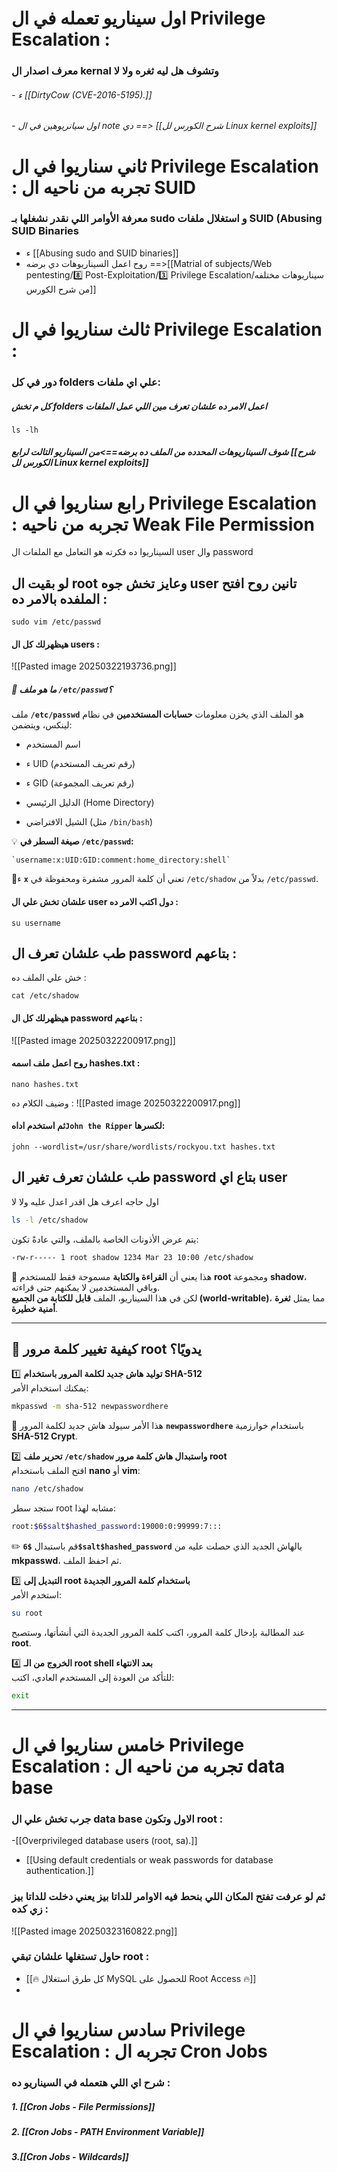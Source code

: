 # اول سيناريو تعمله في ال Privilege Escalation :

### معرف اصدار ال kernal وتشوف هل ليه ثغره ولا لا

###### -  ء  [[DirtyCow (CVE-2016-5195).]]
###### - اول سيانريوهين في ال note دي ==> [[شرح الكورس لل Linux kernel exploits]]


# ثاني سناريوا في ال Privilege Escalation : تجربه من ناحيه ال SUID
  ### معرفة الأوامر اللي نقدر نشغلها بـ sudo و   استغلال ملفات SUID (Abusing SUID Binaries
  
  - ء [[Abusing sudo and SUID binaries]]
  - روح اعمل السيناريوهات دي برضه ==>[[Matrial of subjects/Web pentesting/8️⃣ Post-Exploitation/3️⃣ Privilege Escalation/سيناريوهات مختلفه من شرح الكورس]]



# ثالث سناريوا في ال Privilege Escalation :
### دور في كل folders علي اي ملفات:

##### كل م تخش folders اعمل الامر  ده علشان تعرف مين اللي عمل الملفات 
```
ls -lh
```

##### شوف السيناريوهات  المحدده من الملف ده برضه==>من السيناريو التالت لرابع  [[شرح الكورس لل Linux kernel exploits]]


# رابع سناريوا في ال Privilege Escalation : تجربه من ناحيه Weak File Permission

السيناريوا ده فكرته هو التعامل مع الملفات ال user وال password



## لو بقيت ال root وعايز تخش جوه user تانين روح افتح الملفده بالامر ده :

```
sudo vim /etc/passwd
```
#### هيظهرلك كل ال users :
![[Pasted image 20250322193736.png]]
##### **📌 ما هو ملف `/etc/passwd`؟**

ملف **`/etc/passwd`** هو الملف الذي يخزن معلومات **حسابات المستخدمين** في نظام لينكس، ويتضمن:

- اسم المستخدم
    
- ء UID (رقم تعريف المستخدم)
    
-  ء GID (رقم تعريف المجموعة)
    
- الدليل الرئيسي (Home Directory)
    
- الشيل الافتراضي (مثل `/bin/bash`)
    

💡 **صيغة السطر في `/etc/passwd`:**
```
`username:x:UID:GID:comment:home_directory:shell`
```

🔹ء **`x`** تعني أن كلمة المرور مشفرة ومحفوظة في `/etc/shadow` بدلاً من `/etc/passwd`.

#### علشان تخش علي ال user دول اكتب الامر ده :
```
su username
```

## طب علشان تعرف ال password بتاعهم :
خش علي الملف ده :
```
cat /etc/shadow
```
#### هيظهرلك كل ال password بتاعهم :
![[Pasted image 20250322200917.png]]

#### روح اعمل ملف اسمه hashes.txt :

```
nano hashes.txt
```
وضيف الكلام ده :
![[Pasted image 20250322200917.png]]
#### ثم استخدم  اداه`John the Ripper` لكسرها:
```
john --wordlist=/usr/share/wordlists/rockyou.txt hashes.txt
```


## طب علشان تعرف تغير ال password بتاع اي user 

اول حاجه اعرف هل اقدر اعدل عليه ولا لا 

```bash
ls -l /etc/shadow
```

يتم عرض الأذونات الخاصة بالملف، والتي عادةً تكون:

```bash
-rw-r----- 1 root shadow 1234 Mar 23 10:00 /etc/shadow
```

🔹 هذا يعني أن **القراءة والكتابة** مسموحة فقط للمستخدم **root** ومجموعة **shadow**، وباقي المستخدمين لا يمكنهم حتى قراءته.  
لكن في هذا السيناريو، الملف **قابل للكتابة من الجميع (world-writable)**، مما يمثل **ثغرة أمنية خطيرة**.

---

## **🔑 كيفية تغيير كلمة مرور root يدويًا؟**

1️⃣ **توليد هاش جديد لكلمة المرور باستخدام SHA-512**  
يمكنك استخدام الأمر:

```bash
mkpasswd -m sha-512 newpasswordhere
```

📌 هذا الأمر سيولد هاش جديد لكلمة المرور **`newpasswordhere`** باستخدام خوارزمية **SHA-512 Crypt**.

2️⃣ **تحرير ملف `/etc/shadow` واستبدال هاش كلمة مرور root**  
افتح الملف باستخدام **nano** أو **vim**:

```bash
nano /etc/shadow
```

ستجد سطر root مشابه لهذا:

```bash
root:$6$salt$hashed_password:19000:0:99999:7:::
```

✏️ قم باستبدال **`$6$salt$hashed_password`** بالهاش الجديد الذي حصلت عليه من **mkpasswd**، ثم احفظ الملف.

3️⃣ **التبديل إلى root باستخدام كلمة المرور الجديدة**  
استخدم الأمر:

```bash
su root
```

عند المطالبة بإدخال كلمة المرور، اكتب كلمة المرور الجديدة التي أنشأتها، وستصبح **root**.

4️⃣ **الخروج من الـ root shell بعد الانتهاء**  
للتأكد من العودة إلى المستخدم العادي، اكتب:

```bash
exit
```

---
# خامس سناريوا في ال Privilege Escalation : تجربه من ناحيه ال data base 


### جرب تخش علي ال data base الاول وتكون root : 

-[[Overprivileged database users (root, sa).]]
- [[Using default credentials or weak passwords for database authentication.]]

### ثم لو عرفت تفتح المكان اللي بنحط فيه الاوامر للداتا بيز يعني دخلت للداتا بيز زي كده : 

![[Pasted image 20250323160822.png]]
### حاول تستغلها علشان تبقي root :
- [[🔥 كل طرق استغلال MySQL للحصول على Root Access 🔥]]
-




# سادس  سناريوا في ال Privilege Escalation : تجربه ال Cron Jobs

### شرح اي اللي هتعمله في السيناريو ده :


##### 1. [[Cron Jobs - File Permissions]]

##### 2. [[Cron Jobs - PATH Environment Variable]]

 ##### 3.[[Cron Jobs - Wildcards]]
 